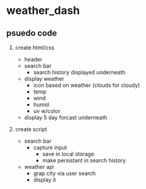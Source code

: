# weather_dash

## psuedo code

1) create html/css
    * header
    * search bar
        * search history displayed underneath
    * display weather 
        * icon based on weather (clouds for cloudy)
        * temp
        * wind
        * humid
        * uv w/color
    * display 5 day forcast underneath

2) create script
    * search bar
        * capture input 
            * save in local storage
            * make persistant in search history
    * weather api
        * grap city via user search
        * display it